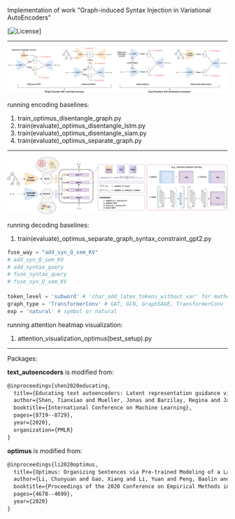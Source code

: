 Implementation of work "Graph-induced Syntax Injection in Variational AutoEncoders"

[![License](https://github.com/SnowYJ/sem_syn_separation)]

***

![encoding overview](sem_syntax.png)

running encoding baselines:

1. train_optimus_disentangle_graph.py
2. train(evaluate)_optimus_disentangle_lstm.py
3. train(evaluate)_optimus_disentangle_siam.py
4. train(evaluate)_optimus_separate_graph.py
***

![decoding overview](overview.png)

running decoding baselines:

1. train(evaluate)_optimus_separate_graph_syntax_constraint_gpt2.py

```python
fuse_way = "add_syn_Q_sem_KV"
# add_syn_Q_sem_KV
# add_syntax_query
# fuse_syntax_query
# fuse_syn_Q_sem_KV

token_level = 'subword' # 'char_add_latex_tokens_without_var' for mathematical expression, 'subword' for natural language 
graph_type = 'TransformerConv' # GAT, GCN, GraphSAGE, TransformerConv
exp = 'natural' # symbol or natural
```

running attention heatmap visualization:

1. attention_visualization_optimus(best_setup).py
***

Packages:

**text_autoencoders** is modified from:

```latex
@inproceedings{shen2020educating,
  title={Educating text autoencoders: Latent representation guidance via denoising},
  author={Shen, Tianxiao and Mueller, Jonas and Barzilay, Regina and Jaakkola, Tommi},
  booktitle={International Conference on Machine Learning},
  pages={8719--8729},
  year={2020},
  organization={PMLR}
}
```
**optimus** is modified from:

```latex
@inproceedings{li2020optimus,
  title={Optimus: Organizing Sentences via Pre-trained Modeling of a Latent Space},
  author={Li, Chunyuan and Gao, Xiang and Li, Yuan and Peng, Baolin and Li, Xiujun and Zhang, Yizhe and Gao, Jianfeng},
  booktitle={Proceedings of the 2020 Conference on Empirical Methods in Natural Language Processing (EMNLP)},
  pages={4678--4699},
  year={2020}
}
```
